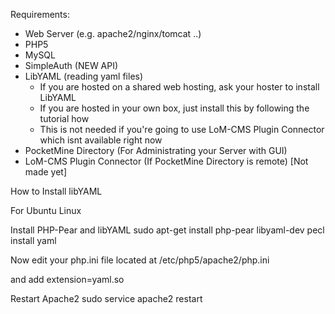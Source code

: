 Requirements:
- Web Server (e.g. apache2/nginx/tomcat ..)
- PHP5
- MySQL
- SimpleAuth (NEW API)
- LibYAML (reading yaml files) 
  - If you are hosted on a shared web hosting, ask your hoster to install LibYAML
  - If you are hosted in your own box, just install this by following the tutorial how
  - This is not needed if you're going to use LoM-CMS Plugin Connector which isnt available right now
- PocketMine Directory (For Administrating your Server with GUI)
- LoM-CMS Plugin Connector (If PocketMine Directory is remote) [Not made yet]

How to Install libYAML

For Ubuntu Linux

Install PHP-Pear and libYAML
sudo apt-get install php-pear libyaml-dev
pecl install yaml

Now edit your php.ini file located at
/etc/php5/apache2/php.ini

and add
extension=yaml.so

Restart Apache2
sudo service apache2 restart